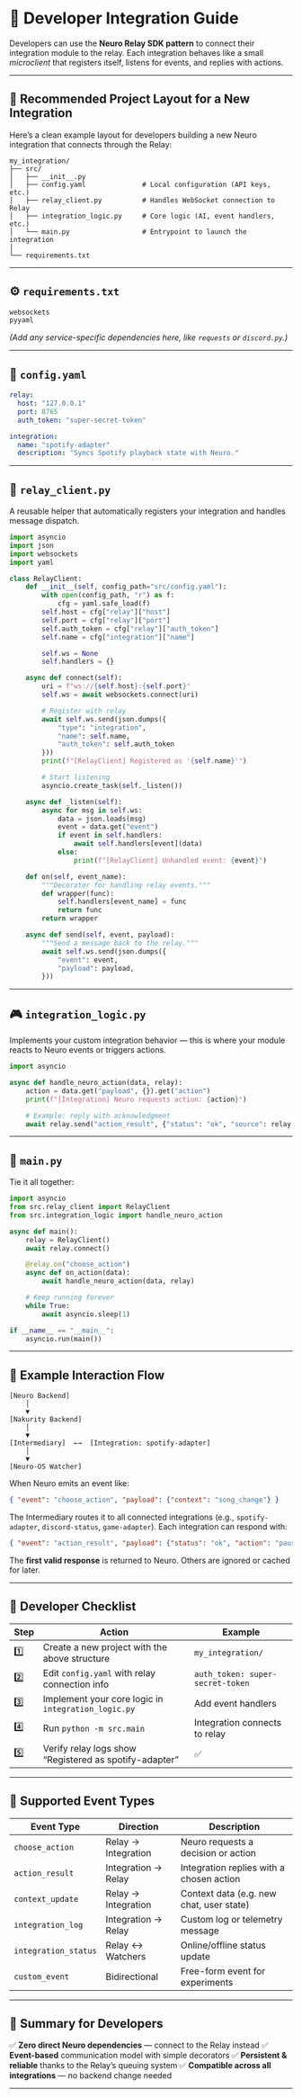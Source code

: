 # 🧩 Developer Integration Guide

Developers can use the **Neuro Relay SDK pattern** to connect their integration module to the relay.
Each integration behaves like a small *microclient* that registers itself, listens for events, and replies with actions.

---

## 📁 Recommended Project Layout for a New Integration

Here’s a clean example layout for developers building a new Neuro integration that connects through the Relay:

```
my_integration/
├── src/
│   ├── __init__.py
│   ├── config.yaml              # Local configuration (API keys, etc.)
│   ├── relay_client.py          # Handles WebSocket connection to Relay
│   ├── integration_logic.py     # Core logic (AI, event handlers, etc.)
│   └── main.py                  # Entrypoint to launch the integration
│
└── requirements.txt
```

---

## ⚙️ `requirements.txt`

```txt
websockets
pyyaml
```

*(Add any service-specific dependencies here, like `requests` or `discord.py`.)*

---

## 🔧 `config.yaml`

```yaml
relay:
  host: "127.0.0.1"
  port: 8765
  auth_token: "super-secret-token"

integration:
  name: "spotify-adapter"
  description: "Syncs Spotify playback state with Neuro."
```

---

## 🧠 `relay_client.py`

A reusable helper that automatically registers your integration and handles message dispatch.

```python
import asyncio
import json
import websockets
import yaml

class RelayClient:
    def __init__(self, config_path="src/config.yaml"):
        with open(config_path, "r") as f:
            cfg = yaml.safe_load(f)
        self.host = cfg["relay"]["host"]
        self.port = cfg["relay"]["port"]
        self.auth_token = cfg["relay"]["auth_token"]
        self.name = cfg["integration"]["name"]

        self.ws = None
        self.handlers = {}

    async def connect(self):
        uri = f"ws://{self.host}:{self.port}"
        self.ws = await websockets.connect(uri)

        # Register with relay
        await self.ws.send(json.dumps({
            "type": "integration",
            "name": self.name,
            "auth_token": self.auth_token
        }))
        print(f"[RelayClient] Registered as '{self.name}'")

        # Start listening
        asyncio.create_task(self._listen())

    async def _listen(self):
        async for msg in self.ws:
            data = json.loads(msg)
            event = data.get("event")
            if event in self.handlers:
                await self.handlers[event](data)
            else:
                print(f"[RelayClient] Unhandled event: {event}")

    def on(self, event_name):
        """Decorator for handling relay events."""
        def wrapper(func):
            self.handlers[event_name] = func
            return func
        return wrapper

    async def send(self, event, payload):
        """Send a message back to the relay."""
        await self.ws.send(json.dumps({
            "event": event,
            "payload": payload,
        }))
```

---

## 🎮 `integration_logic.py`

Implements your custom integration behavior — this is where your module reacts to Neuro events or triggers actions.

```python
import asyncio

async def handle_neuro_action(data, relay):
    action = data.get("payload", {}).get("action")
    print(f"[Integration] Neuro requests action: {action}")

    # Example: reply with acknowledgment
    await relay.send("action_result", {"status": "ok", "source": relay.name})
```

---

## 🚀 `main.py`

Tie it all together:

```python
import asyncio
from src.relay_client import RelayClient
from src.integration_logic import handle_neuro_action

async def main():
    relay = RelayClient()
    await relay.connect()

    @relay.on("choose_action")
    async def on_action(data):
        await handle_neuro_action(data, relay)

    # Keep running forever
    while True:
        await asyncio.sleep(1)

if __name__ == "__main__":
    asyncio.run(main())
```

---

## 🧩 Example Interaction Flow

```text
[Neuro Backend]
    │
    ▼
[Nakurity Backend]
    │
    ▼
[Intermediary]  ←→  [Integration: spotify-adapter]
    │
    ▼
[Neuro-OS Watcher]
```

When Neuro emits an event like:

```json
{ "event": "choose_action", "payload": {"context": "song_change"} }
```

The Intermediary routes it to all connected integrations (e.g., `spotify-adapter`, `discord-status`, `game-adapter`).
Each integration can respond with:

```json
{ "event": "action_result", "payload": {"status": "ok", "action": "pause"} }
```

The **first valid response** is returned to Neuro. Others are ignored or cached for later.

---

## 🧠 Developer Checklist

| Step | Action                                                 | Example                          |
| ---- | ------------------------------------------------------ | -------------------------------- |
| 1️⃣  | Create a new project with the above structure          | `my_integration/`                |
| 2️⃣  | Edit `config.yaml` with relay connection info          | `auth_token: super-secret-token` |
| 3️⃣  | Implement your core logic in `integration_logic.py`    | Add event handlers               |
| 4️⃣  | Run `python -m src.main`                               | Integration connects to relay    |
| 5️⃣  | Verify relay logs show “Registered as spotify-adapter” | ✅                                |

---

## 💬 Supported Event Types

| Event Type           | Direction           | Description                              |
| -------------------- | ------------------- | ---------------------------------------- |
| `choose_action`      | Relay → Integration | Neuro requests a decision or action      |
| `action_result`      | Integration → Relay | Integration replies with a chosen action |
| `context_update`     | Relay → Integration | Context data (e.g. new chat, user state) |
| `integration_log`    | Integration → Relay | Custom log or telemetry message          |
| `integration_status` | Relay ↔ Watchers    | Online/offline status update             |
| `custom_event`       | Bidirectional       | Free-form event for experiments          |

---

## 🧱 Summary for Developers

✅ **Zero direct Neuro dependencies** — connect to the Relay instead
✅ **Event-based** communication model with simple decorators
✅ **Persistent & reliable** thanks to the Relay’s queuing system
✅ **Compatible across all integrations** — no backend change needed

---
